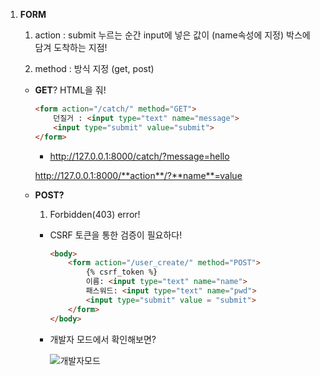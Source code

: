 1. **FORM** 

   1) action : submit 누르는 순간 input에 넣은 값이 (name속성에 지정) 박스에 담겨 도착하는 지점! 

   2) method : 방식 지정 (get, post)

    * **GET**? HTML을 줘! 

      ```html
      <form action="/catch/" method="GET">
          던질거 : <input type="text" name="message">
          <input type="submit" value="submit">
      </form>
      ```

       *  http://127.0.0.1:8000/catch/?message=hello 

         http://127.0.0.1:8000/**action**/?**name**=value
      
   * **POST?**
   
     1) Forbidden(403) error! 
   
     * CSRF 토큰을 통한 검증이 필요하다!
   
       ```html
       <body>
           <form action="/user_create/" method="POST">
               {% csrf_token %}
               이름: <input type="text" name="name">
               패스워드: <input type="text" name="pwd">
               <input type="submit" value = "submit">
           </form>
       </body>
       ```
   
     * 개발자 모드에서 확인해보면?
   
       ![개발자모드](C:\Users\multicampus\TIL\190603_Day5_django\img.PNG)